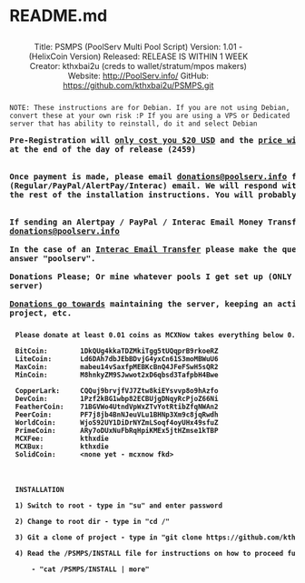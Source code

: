 <h1><a name="psmps" class="anchor" href="#psmps"><span class="octicon octicon-link"></span></a>README.md</h1>

<p><div id='titlenshit' style='padding:10 10 10 10;width:434px;text-align:middle;word-wrap:break-word;'><center>Title:      PSMPS (PoolServ Multi Pool Script)
Version:    1.01 - (HelixCoin Version)
Released:   RELEASE IS WITHIN 1 WEEK
Creator:    kthxbai2u (creds to wallet/stratum/mpos makers)
Website:    <a href="http://www.poolserv.info/" target="_blank">http://PoolServ.info/</a>
GitHub:     <a href="https://github.com/kthxbai2u/PSMPS.git" target="_blank">https://github.com/kthxbai2u/PSMPS.git</a></center></div></p>

<pre><code>NOTE: These instructions are for Debian. If you are not using Debian,
convert these at your own risk :P If you are using a VPS or Dedicated
server that has ability to reinstall, do it and select Debian
</code></pre>

<pre><b>Pre-Registration will <u>only cost you $20 USD</u> and the <u>price will rise to $50 USD</u>
at the end of the day of release (2459)


Once payment is made, please email <a href='mailto:donations@poolserv.info'>donations@poolserv.info</a> from your
(Regular/PayPal/AlertPay/Interac) email. We will respond with a password and archive containing
the rest of the installation instructions. You will probably be lost without them :)


If sending an Alertpay / PayPal / Interac Email Money Transfer please send it to:
<a href='mailto:donations@poolserv.info'>donations@poolserv.info</a>

In the case of an <u>Interac Email Transfer</u> please make the question your name and the
answer "poolserv".

<b>Donations Please;</b> Or mine whatever pools I get set up (ONLY setting up pools on final
server)

<b><u>Donations go towards</u></b> maintaining the server, keeping an active interest in this
project, etc.</pre>

<pre><code><div id='titlenshit' style='padding:10 10 10 10;text-align:left;width:730px;word-wrap:break-word;'>Please donate at least 0.01 coins as MCXNow takes everything below 0.01<br />
BitCoin:        1DkQUg4kkaTDZMkiTgg5tUQqprB9rkoeRZ
LiteCoin:       Ld6DAh7dbJEbBDvjG4yxCn61S3moMBWuU6
MaxCoin:        mabeu14vSaxfpMEBKcBnQ4JFeFSwH5sQR2
MinCoin:    	M8hnkyZM9SJwwot2xD6qbsd3TafpbH4Bwe

CopperLark: 	CQQuj9brvjfVJ7Ztw8kiEYsvvp8o9hAzfo
DevCoin:    	1Pzf2kBG1wbp82ECBUjgDNqyRcPjoZ66Ni
FeatherCoin:    71BGVWo4UtndVpWxZTvYotRtibZfqNWAn2
PeerCoin:   	PF7j8jb4BnNJeuVLu1BHNp3Xm9c8jqRwdh
WorldCoin:  	WjoS92UY1DiDrNYZmLSoqf4oyUHx49sfuZ
PrimeCoin:  	ARy7oDUxNuFbRqHpiKMEx5jtHZmse1kTBP
MCXFee:     	kthxdie
MCXBux:     	kthxdie
SolidCoin:      &lt;none yet - mcxnow fkd&gt;</div></code></pre>

<pre><code><div id='titlenshit' style='padding:10 10 10 10;text-align:left;width:730px;word-wrap:break-word;'>
INSTALLATION

1) Switch to root - type in "su" and enter password

2) Change to root dir - type in "cd /"

3) Git a clone of project - type in "git clone https://github.com/kthxbai2u/PSMPS.git /PSMPS/"

4) Read the /PSMPS/INSTALL file for instructions on how to proceed further with installation.
	
	- "cat /PSMPS/INSTALL | more"

</div></code></pre>
